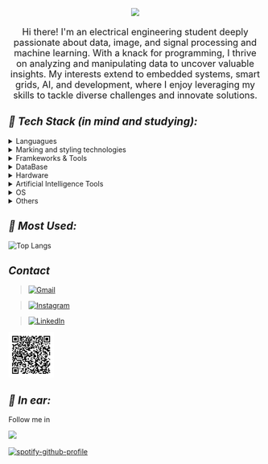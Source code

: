 <p align="center">
 <img src= "https://readme-typing-svg.herokuapp.com?font=times&size=30&color=FFFF00&background=0F09FF00&center=true&lines=Space%2C+the+final+frontier...">
</p>

<p align="center" style="font-size: 18px;">
  Hi there! I'm an electrical engineering student deeply passionate about data, image, and signal processing and machine learning. With a knack for programming, I thrive on analyzing and manipulating data to uncover valuable insights. My interests extend to embedded systems, smart grids, AI, and development, where I enjoy leveraging my skills to tackle diverse challenges and innovate solutions.
</p>


## *:robot: Tech Stack (in mind and studying):*

<details>
  <summary>Languagues</summary>

 > <img src="https://img.shields.io/badge/JavaScript-323330?style=for-the-badge&logo=javascript&logoColor=F7DF1E" title="JavaScript" alt="JavaScript"/>&nbsp;
   <img src="https://img.shields.io/badge/C-00599C?style=for-the-badge&logo=c&logoColor=white"  />&nbsp;
   <img src="https://camo.githubusercontent.com/1c1b141d32f5e01a0c794c685f1c38f7b857f1ecdf6e0772ad38ded52529c675/68747470733a2f2f696d672e736869656c64732e696f2f62616467652f432532422532422d3030353939433f7374796c653d666f722d7468652d6261646765266c6f676f3d63253242253242266c6f676f436f6c6f723d7768697465"  />&nbsp;
 <img src="https://img.shields.io/badge/Python-FFD43B?style=for-the-badge&logo=python&logoColor=blue" title="Python" alt="Python" />&nbsp;
<img src="https://img.shields.io/badge/Ruby-CC342D?style=for-the-badge&logo=ruby&logoColor=white" title="Ruby" alt="Ruby" />&nbsp;

</details>

<details>
 <summary>Marking and styling technologies</summary>
 
> <img src="https://img.shields.io/badge/CSS3-1572B6?style=for-the-badge&logo=css3&logoColor=white" title="CSS" alt="CSS" />&nbsp;
    <img src="https://img.shields.io/badge/HTML5-E34F26?style=for-the-badge&logo=html5&logoColor=white" title="HTML" alt="HTML" />&nbsp;

</details>

<details>
 <summary>Framkeworks & Tools</summary>

 >  <img src="https://img.shields.io/badge/Jupyter-F37626.svg?&style=for-the-badge&logo=Jupyter&logoColor=white"/>&nbsp;
   <img src="https://img.shields.io/badge/conda-342B029.svg?&style=for-the-badge&logo=anaconda&logoColor=white" title="Anaconda" alt="Anaconda" />&nbsp;
   <img src="https://img.shields.io/badge/AngularJS-E23237?style=for-the-badge&logo=angularjs&logoColor=white" title="Angular" alt="Angular" />&nbsp;
    <img src="https://img.shields.io/badge/Node%20js-339933?style=for-the-badge&logo=nodedotjs&logoColor=white" title="NodeJS" alt="NodeJS" />&nbsp;
     <img src="https://img.shields.io/badge/django-%23092E20.svg?style=for-the-badge&logo=django&logoColor=white" title="Django" alt="Django" />&nbsp;

 </details>    

 <details>
 <summary>DataBase</summary>

> <img src="https://img.shields.io/badge/PostgreSQL-316192?style=for-the-badge&logo=postgresql&logoColor=white" title="Postgresql" alt="Postgresql"  />&nbsp;  
 <img src="https://img.shields.io/badge/MySQL-005C84?style=for-the-badge&logo=mysql&logoColor=white" title="MySQL" alt="MySQL" />&nbsp;

  </details>    

<details>
 <summary>Hardware</summary>

>  <img src="https://img.shields.io/badge/Raspberry%20Pi-A22846?style=for-the-badge&logo=Raspberry%20Pi&logoColor=white" title="Raspberry Pi" alt="Raspberry Pi" />&nbsp;
  <img src="https://img.shields.io/badge/Arduino-00979D?style=for-the-badge&logo=Arduino&logoColor=white" title="Arduino" alt="Arduino" />&nbsp;

 </details> 

 
 <details>
 <summary>Artificial Intelligence Tools</summary>
 
>  <img src="	https://img.shields.io/badge/TensorFlow-FF6F00?style=for-the-badge&logo=tensorflow&logoColor=white" title="TensorFlow"  />&nbsp;
  <img src="https://img.shields.io/badge/PyTorch-EE4C2C?style=for-the-badge&logo=pytorch&logoColor=white" title="Pytorch" />&nbsp;
  <img src="https://img.shields.io/badge/Keras-FF0000?style=for-the-badge&logo=keras&logoColor=white" title="Keras" />&nbsp;

</details>

<details>
 <summary>OS</summary>
 
>  <img src="https://img.shields.io/badge/Ubuntu-E95420?style=for-the-badge&logo=ubuntu&logoColor=white" />&nbsp;
  <img src="https://camo.githubusercontent.com/c292429e232884db22e86c2ea2ea7695bc49dc4ae13344003a95879eeb7425d8/68747470733a2f2f696d672e736869656c64732e696f2f62616467652f57696e646f77732d3030373844363f7374796c653d666f722d7468652d6261646765266c6f676f3d77696e646f7773266c6f676f436f6c6f723d7768697465"  />&nbsp;

 </details> 

<details>
 <summary>Others</summary>
 
>   <img src="https://img.shields.io/badge/GIT-E44C30?style=for-the-badge&logo=git&logoColor=white"  />&nbsp;
   <img src="https://camo.githubusercontent.com/e8608a6316b9d88ea49559b15837c90b1c14fb172ca6743b50150cd54f208e26/68747470733a2f2f696d672e736869656c64732e696f2f62616467652f4769744875622d3130303030303f7374796c653d666f722d7468652d6261646765266c6f676f3d676974687562266c6f676f436f6c6f723d7768697465"  />&nbsp;
   <img src="https://camo.githubusercontent.com/17581e3e5b3bf01f7bdbd9814308f06fb90a0dca860d4fce29531485278808b8/68747470733a2f2f696d672e736869656c64732e696f2f62616467652f4769744c61622d3333304636333f7374796c653d666f722d7468652d6261646765266c6f676f3d6769746c6162266c6f676f436f6c6f723d7768697465"  />&nbsp;

 </details> 
   
## *:floppy_disk: Most Used:*

![Top Langs](https://github-readme-stats.vercel.app/api/top-langs/?username=pizza2u&theme=highcontrast&hide_progress=true)


## *Contact*

> [![Gmail](https://img.shields.io/badge/Gmail-D14836?style=for-the-badge&logo=gmail&logoColor=white)](mailto:sara.victoria1310@gmail.com)

> [![Instagram](https://img.shields.io/badge/Instagram-E4405F?style=for-the-badge&logo=instagram&logoColor=white)](https://www.instagram.com/pizz5a/)

> [![LinkedIn](https://img.shields.io/badge/LinkedIn-0077B5?style=for-the-badge&logo=linkedin&logoColor=white)](https://www.linkedin.com/in/sara-nobregaa)
        
<img src="https://github.com/pizza2u/pizza2u/blob/main/fun/qr.png" title="QRCode" alt="QRCode" width="90" height="90" />

## *:musical_note: In ear:*

<div align="left">
 <p>Follow me in </p>
  <a href="https://open.spotify.com/user/thelittlesmurf?si=6a4774a1b9784228">
   <img src="https://img.shields.io/badge/Spotify-1ED760?&style=for-the-badge&logo=spotify&logoColor=white">
  </a>
</div>

[![spotify-github-profile](https://spotify-github-profile.vercel.app/api/view?uid=thelittlesmurf&cover_image=true&theme=default&show_offline=false&background_color=000000&interchange=false&bar_color=aeeace&bar_color_cover=false)](https://github.com/kittinan/spotify-github-profile)
